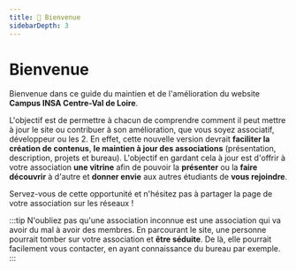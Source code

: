 ```yaml
---
title: 👋 Bienvenue
sidebarDepth: 3
---
```


# Bienvenue

Bienvenue dans ce guide du maintien et de l'amélioration du website **Campus
INSA Centre-Val de Loire**.

L'objectif est de permettre à chacun de comprendre comment il peut mettre à jour
le site ou contribuer à son amélioration, que vous soyez associatif, développeur
ou les 2. En effet, cette nouvelle version devrait **faciliter la création de
contenus**, **le maintien à jour des associations** (présentation, description,
projets et bureau). L'objectif en gardant cela à jour est d'offrir à votre
association **une vitrine** afin de pouvoir la **présenter** ou la **faire
découvrir** à d'autre et **donner envie** aux autres étudiants de **vous
rejoindre**.

Servez-vous de cette opportunité et n'hésitez pas à partager la page de votre
association sur les réseaux !

:::tip N'oubliez pas qu'une association inconnue est une association qui va
avoir du mal à avoir des membres. En parcourant le site, une personne pourrait
tomber sur votre association et **être séduite**. De là, elle pourrait
facilement vous contacter, en ayant connaissance du bureau par exemple. :::
